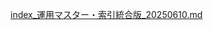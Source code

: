 [index_運用マスター・索引統合版_20250610.md](https://github.com/user-attachments/files/20683282/index_._20250610.md)
